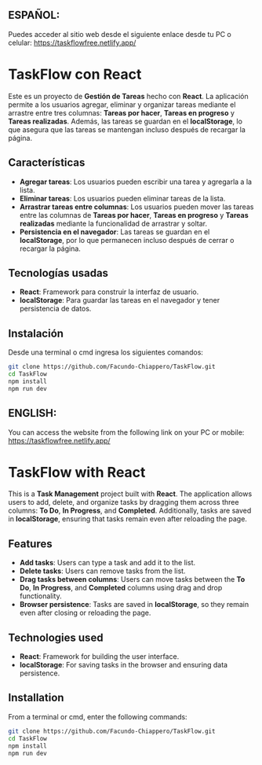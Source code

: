 ## ESPAÑOL:

Puedes acceder al sitio web desde el siguiente enlace desde tu PC o celular: https://taskflowfree.netlify.app/

# TaskFlow con React

Este es un proyecto de **Gestión de Tareas** hecho con **React**. La aplicación permite a los usuarios agregar, eliminar y organizar tareas mediante el arrastre entre tres columnas: **Tareas por hacer**, **Tareas en progreso** y **Tareas realizadas**. Además, las tareas se guardan en el **localStorage**, lo que asegura que las tareas se mantengan incluso después de recargar la página.

## Características

- **Agregar tareas**: Los usuarios pueden escribir una tarea y agregarla a la lista.
- **Eliminar tareas**: Los usuarios pueden eliminar tareas de la lista.
- **Arrastrar tareas entre columnas**: Los usuarios pueden mover las tareas entre las columnas de **Tareas por hacer**, **Tareas en progreso** y **Tareas realizadas** mediante la funcionalidad de arrastrar y soltar.
- **Persistencia en el navegador**: Las tareas se guardan en el **localStorage**, por lo que permanecen incluso después de cerrar o recargar la página.

## Tecnologías usadas

- **React**: Framework para construir la interfaz de usuario.
- **localStorage**: Para guardar las tareas en el navegador y tener persistencia de datos.

## Instalación

Desde una terminal o cmd ingresa los siguientes comandos:

```bash
git clone https://github.com/Facundo-Chiappero/TaskFlow.git
cd TaskFlow
npm install
npm run dev
```

## ENGLISH:

You can access the website from the following link on your PC or mobile: https://taskflowfree.netlify.app/

# TaskFlow with React

This is a **Task Management** project built with **React**. The application allows users to add, delete, and organize tasks by dragging them across three columns: **To Do**, **In Progress**, and **Completed**. Additionally, tasks are saved in **localStorage**, ensuring that tasks remain even after reloading the page.

## Features

- **Add tasks**: Users can type a task and add it to the list.
- **Delete tasks**: Users can remove tasks from the list.
- **Drag tasks between columns**: Users can move tasks between the **To Do**, **In Progress**, and **Completed** columns using drag and drop functionality.
- **Browser persistence**: Tasks are saved in **localStorage**, so they remain even after closing or reloading the page.

## Technologies used

- **React**: Framework for building the user interface.
- **localStorage**: For saving tasks in the browser and ensuring data persistence.

## Installation

From a terminal or cmd, enter the following commands:

```bash
git clone https://github.com/Facundo-Chiappero/TaskFlow.git
cd TaskFlow
npm install
npm run dev
```
